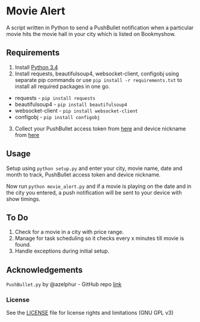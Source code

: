 # Movie Alert
A script written in Python to send a PushBullet notification when a particular movie hits the movie hall in your city which is listed on Bookmyshow.

## Requirements
1. Install [Python 3.4](https://www.python.org/download/releases/3.4.3/)  
2. Install requests, beautifulsoup4, websocket-client, configobj using separate pip commands or use `pip install -r requirements.txt` to install all required packages in one go.

  - requests - `pip install requests`
  - beautifulsoup4 - `pip install beautifulsoup4`
  - websocket-client - `pip install websocket-client`  
  - configobj - `pip install configobj`

3. Collect your PushBullet access token from [here](https://www.pushbullet.com/#settings/account) and device nickname from [here](https://www.pushbullet.com/#devices)



## Usage
Setup using `python setup.py` and enter your city, movie name, date and month to track, PushBullet access token and device nickname.

Now run `python movie_alert.py` and if a movie is playing on the date and in the city you entered, a push notification will be sent to your device with show timings.

## To Do
1. Check for a movie in a city with price range.
2. Manage for task scheduling so it checks every x minutes till movie is found.
3. Handle exceptions during initial setup.

## Acknowledgements
`PushBullet.py` by @azelphur - GitHub repo [link](https://github.com/Azelphur/pyPushBullet)

### License
 See the [LICENSE](LICENSE.md) file for license rights and limitations (GNU GPL v3)

